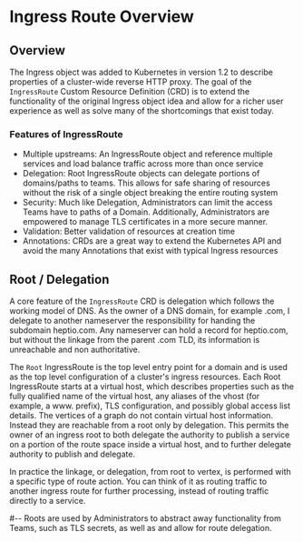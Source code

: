 # Ingress Route Overview

## Overview 

The Ingress object was added to Kubernetes in version 1.2 to describe properties of a cluster-wide reverse HTTP proxy. 
The goal of the `IngressRoute` Custom Resource Definition (CRD) is to extend the functionality of the original Ingress object idea and allow for a richer user experience as well as solve many of the shortcomings that exist today. 

### Features of IngressRoute

- Multiple upstreams: An IngressRoute object and reference multiple services and load balance traffic across more than once service
- Delegation: Root IngressRoute objects can delegate portions of domains/paths to teams. This allows for safe sharing of resources without the risk of a single object breaking the entire routing system
- Security: Much like Delegation, Administrators can limit the access Teams have to paths of a Domain. Additionally, Administrators are empowered to manage TLS certificates in a more secure manner. 
- Validation: Better validation of resources at creation time
- Annotations: CRDs are a great way to extend the Kubernetes API and avoid the many Annotations that exist with typical Ingress resources

## Root / Delegation

A core feature of the `IngressRoute` CRD is delegation which follows the working model of DNS. 
As the owner of a DNS domain, for example .com, I delegate to another nameserver the responsibility for handing the subdomain heptio.com. 
Any nameserver can hold a record for heptio.com, but without the linkage from the parent .com TLD, its information is unreachable and non authoritative.   

The `Root` IngressRoute is the top level entry point for a domain and is used as the top level configuration of a cluster's ingress resources. 
Each Root IngressRoute starts at a virtual host, which describes properties such as the fully qualified name of the virtual host, any aliases of the vhost (for example, a www. prefix), TLS configuration, and possibly global access list details. 
The vertices of a graph do not contain virtual host information. Instead they are reachable from a root only by delegation. This permits the owner of an ingress root to both delegate the authority to publish a service on a portion of the route space inside a virtual host, and to further delegate authority to publish and delegate.

In practice the linkage, or delegation, from root to vertex, is performed with a specific type of route action. You can think of it as routing traffic to another ingress route for further processing, instead of routing traffic directly to a service.

#-- Roots are used by Administrators to abstract away functionality from Teams, such as TLS secrets, as well as and allow for route delegation.